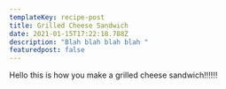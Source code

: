 ```yaml
---
templateKey: recipe-post
title: Grilled Cheese Sandwich
date: 2021-01-15T17:22:18.788Z
description: "Blah blah blah blah "
featuredpost: false
---
```

Hello this is how you make a grilled cheese sandwich!!!!!!